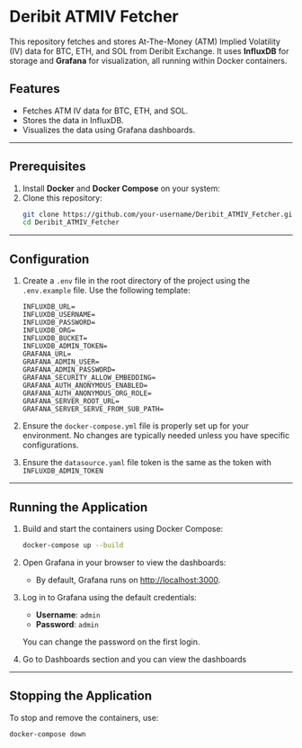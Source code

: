 # Deribit ATMIV Fetcher

This repository fetches and stores At-The-Money (ATM) Implied Volatility (IV) data for BTC, ETH, and SOL from Deribit Exchange. It uses **InfluxDB** for storage and **Grafana** for visualization, all running within Docker containers.

## Features
- Fetches ATM IV data for BTC, ETH, and SOL.
- Stores the data in InfluxDB.
- Visualizes the data using Grafana dashboards.

---

## Prerequisites

1. Install **Docker** and **Docker Compose** on your system:
2. Clone this repository:
   ```bash
   git clone https://github.com/your-username/Deribit_ATMIV_Fetcher.git
   cd Deribit_ATMIV_Fetcher
   ```

---

## Configuration

1. Create a `.env` file in the root directory of the project using the `.env.example` file. Use the following template:

   ```dotenv
   INFLUXDB_URL=
   INFLUXDB_USERNAME=
   INFLUXDB_PASSWORD=
   INFLUXDB_ORG=
   INFLUXDB_BUCKET=
   INFLUXDB_ADMIN_TOKEN=
   GRAFANA_URL=
   GRAFANA_ADMIN_USER=
   GRAFANA_ADMIN_PASSWORD=   
   GRAFANA_SECURITY_ALLOW_EMBEDDING=
   GRAFANA_AUTH_ANONYMOUS_ENABLED=
   GRAFANA_AUTH_ANONYMOUS_ORG_ROLE=
   GRAFANA_SERVER_ROOT_URL=
   GRAFANA_SERVER_SERVE_FROM_SUB_PATH=
   ```

2. Ensure the `docker-compose.yml` file is properly set up for your environment. No changes are typically needed unless you have specific configurations.
3. Ensure the `datasource.yaml` file token is the same as the token with `INFLUXDB_ADMIN_TOKEN`

---

## Running the Application

1. Build and start the containers using Docker Compose:
   ```bash
   docker-compose up --build
   ```

2. Open Grafana in your browser to view the dashboards:
   - By default, Grafana runs on [http://localhost:3000](http://localhost:3000).

3. Log in to Grafana using the default credentials:
   - **Username**: `admin`
   - **Password**: `admin`

   You can change the password on the first login.

4. Go to Dashboards section and you can view the dashboards
---
## Stopping the Application

To stop and remove the containers, use:
```
docker-compose down
```
